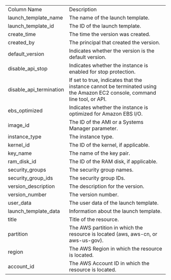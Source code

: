 <table>
	<tr><td>Column Name</td><td>Description</td></tr>
	<tr><td>launch_template_name</td><td>The name of the launch template.</td></tr>
	<tr><td>launch_template_id</td><td>The ID of the launch template.</td></tr>
	<tr><td>create_time</td><td>The time the version was created.</td></tr>
	<tr><td>created_by</td><td>The principal that created the version.</td></tr>
	<tr><td>default_version</td><td>Indicates whether the version is the default version.</td></tr>
	<tr><td>disable_api_stop</td><td>Indicates whether the instance is enabled for stop protection.</td></tr>
	<tr><td>disable_api_termination</td><td>If set to true, indicates that the instance cannot be terminated using the Amazon EC2 console, command line tool, or API.</td></tr>
	<tr><td>ebs_optimized</td><td>Indicates whether the instance is optimized for Amazon EBS I/O.</td></tr>
	<tr><td>image_id</td><td>The ID of the AMI or a Systems Manager parameter.</td></tr>
	<tr><td>instance_type</td><td>The instance type.</td></tr>
	<tr><td>kernel_id</td><td>The ID of the kernel, if applicable.</td></tr>
	<tr><td>key_name</td><td>The name of the key pair.</td></tr>
	<tr><td>ram_disk_id</td><td>The ID of the RAM disk, if applicable.</td></tr>
	<tr><td>security_groups</td><td>The security group names.</td></tr>
	<tr><td>security_group_ids</td><td>The security group IDs.</td></tr>
	<tr><td>version_description</td><td>The description for the version.</td></tr>
	<tr><td>version_number</td><td>The version number.</td></tr>
	<tr><td>user_data</td><td>The user data of the launch template.</td></tr>
	<tr><td>launch_template_data</td><td>Information about the launch template.</td></tr>
	<tr><td>title</td><td>Title of the resource.</td></tr>
	<tr><td>partition</td><td>The AWS partition in which the resource is located (aws, aws-cn, or aws-us-gov).</td></tr>
	<tr><td>region</td><td>The AWS Region in which the resource is located.</td></tr>
	<tr><td>account_id</td><td>The AWS Account ID in which the resource is located.</td></tr>
</table>